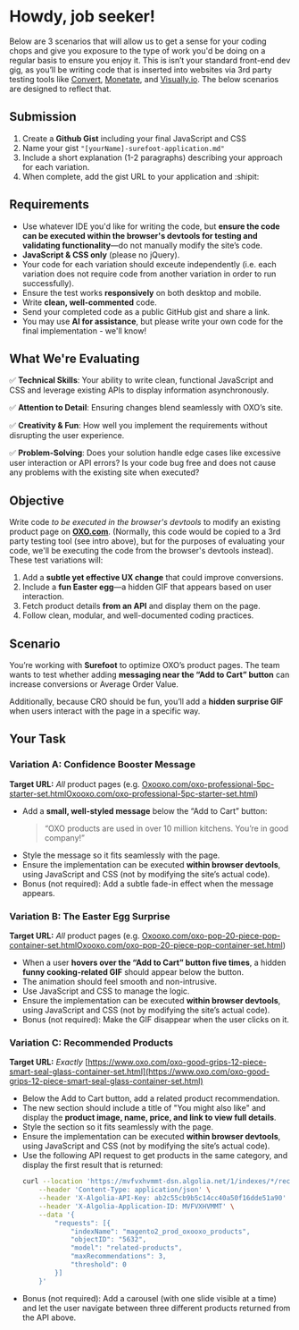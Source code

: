 # Howdy, job seeker!

Below are 3 scenarios that will allow us to get a sense for your coding chops and give you exposure to the type of work you'd be doing on a regular basis to ensure you enjoy it. This is isn’t your standard front-end dev gig, as you’ll be writing code that is inserted into websites via 3rd party testing tools like [Convert](https://www.convert.com/), [Monetate](https://www.monetate.com/), and [Visually.io](https://www.visually.io/). The below scenarios are designed to reflect that.  

## Submission

1. Create a **Github Gist** including your final JavaScript and CSS
1. Name your gist `"[yourName]-surefoot-application.md"`
1. Include a short explanation (1-2 paragraphs) describing your approach for each variation.
1. When complete, add the gist URL to your application and :shipit:

## Requirements

*   Use whatever IDE you'd like for writing the code, but **ensure the code can be executed within the browser's devtools for testing and validating functionality**—do not manually modify the site’s code.
*   **JavaScript & CSS only** (please no jQuery).
*   Your code for each variation should exceute independently (i.e. each variation does not require code from another variation in order to run successfully).
*   Ensure the test works **responsively** on both desktop and mobile.
*   Write **clean, well-commented** code.
*   Send your completed code as a public GitHub gist and share a link.
*   You may use **AI for assistance**, but please write your own code for the final implementation - we'll know!
    
## What We're Evaluating

✅ **Technical Skills**: Your ability to write clean, functional JavaScript and CSS and leverage existing APIs to display information asynchronously.

✅ **Attention to Detail**: Ensuring changes blend seamlessly with OXO’s site.

✅ **Creativity & Fun**: How well you implement the requirements without disrupting the user experience.

✅ **Problem-Solving**: Does your solution handle edge cases like excessive user interaction or API errors? Is your code bug free and does not cause any problems with the existing site when executed?

## Objective

Write code *to be executed in the browser's devtools* to modify an existing product page on [**OXO.com**](http://OXO.com). (Normally, this code would be copied to a 3rd party testing tool (see intro above), but for the purposes of evaluating your code, we'll be executing the code from the browser's devtools instead). These test variations will:

1.  Add a **subtle yet effective UX change** that could improve conversions.
2.  Include a **fun Easter egg**—a hidden GIF that appears based on user interaction.
3.  Fetch product details **from an API** and display them on the page.
4.  Follow clean, modular, and well-documented coding practices.

## Scenario

You’re working with **Surefoot** to optimize OXO’s product pages. The team wants to test whether adding **messaging near the “Add to Cart” button** can increase conversions or Average Order Value.

Additionally, because CRO should be fun, you’ll add a **hidden surprise GIF** when users interact with the page in a specific way.

## Your Task

### Variation A: Confidence Booster Message

**Target URL:** _All_ product pages (e.g. ﻿[Oxooxo.com/oxo-professional-5pc-starter-set.html](https://www.oxo.com/oxo-professional-5pc-starter-set.html)[Oxooxo.com/oxo-professional-5pc-starter-set.html](https://www.oxo.com/oxo-professional-5pc-starter-set.html)﻿)

*   Add a **small, well-styled message** below the “Add to Cart” button:
    > “OXO products are used in over 10 million kitchens. You’re in good company!”
*   Style the message so it fits seamlessly with the page.
*   Ensure the implementation can be executed **within browser devtools**, using JavaScript and CSS (not by modifying the site’s actual code).
*   Bonus (not required): Add a subtle fade-in effect when the message appears.

### **Variation B: The Easter Egg Surprise**

**Target URL:** _All_ product pages (e.g. ﻿[Oxooxo.com/oxo-pop-20-piece-pop-container-set.html](https://www.oxo.com/oxo-pop-20-piece-pop-container-set.html)[Oxooxo.com/oxo-pop-20-piece-pop-container-set.html](https://www.oxo.com/oxo-pop-20-piece-pop-container-set.html)﻿)

*   When a user **hovers over the “Add to Cart” button five times**, a hidden **funny cooking-related GIF** should appear below the button.
*   The animation should feel smooth and non-intrusive.
*   Use JavaScript and CSS to manage the logic.
*   Ensure the implementation can be executed **within browser devtools**, using JavaScript and CSS (not by modifying the site’s actual code).
*   Bonus (not required): Make the GIF disappear when the user clicks on it.
    
### Variation C: Recommended Products

**Target URL:** _Exactly_ [https://www.oxo.com/oxo-good-grips-12-piece-smart-seal-glass-container-set.html](https://www.oxo.com/oxo-good-grips-12-piece-smart-seal-glass-container-set.html)

*   Below the Add to Cart button, add a related product recommendation.
*   The new section should include a title of "You might also like" and display the **product image, name, price, and link to view full details**.
*   Style the section so it fits seamlessly with the page.
*   Ensure the implementation can be executed **within browser devtools**, using JavaScript and CSS (not by modifying the site’s actual code).
*   Use the following API request to get products in the same category, and display the first result that is returned:
    ```sh
    curl --location 'https://mvfvxhvmmt-dsn.algolia.net/1/indexes/*/recommendations' \
        --header 'Content-Type: application/json' \
        --header 'X-Algolia-API-Key: ab2c55cb9b5c14cc40a50f16dde51a90' \
        --header 'X-Algolia-Application-ID: MVFVXHVMMT' \
        --data '{
            "requests": [{
                "indexName": "magento2_prod_oxooxo_products",
                "objectID": "5632",
                "model": "related-products",
                "maxRecommendations": 3,
                "threshold": 0
            }]
        }'
    ```
*   Bonus (not required): Add a carousel (with one slide visible at a time) and let the user navigate between three different products returned from the API above.
